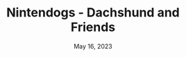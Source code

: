 ---
layout: nds
title: "Nintendogs - Dachshund and Friends"
categories:
 - approved
 - nds
 - universal
 - safe
tags:
- animals
- nintendogs
date: May 16, 2023
permalink: /games/nintendogs-dachshund-and-friends/play/details
publisher: Nintendo
id: nintendogs-dachshund-and-friends
---